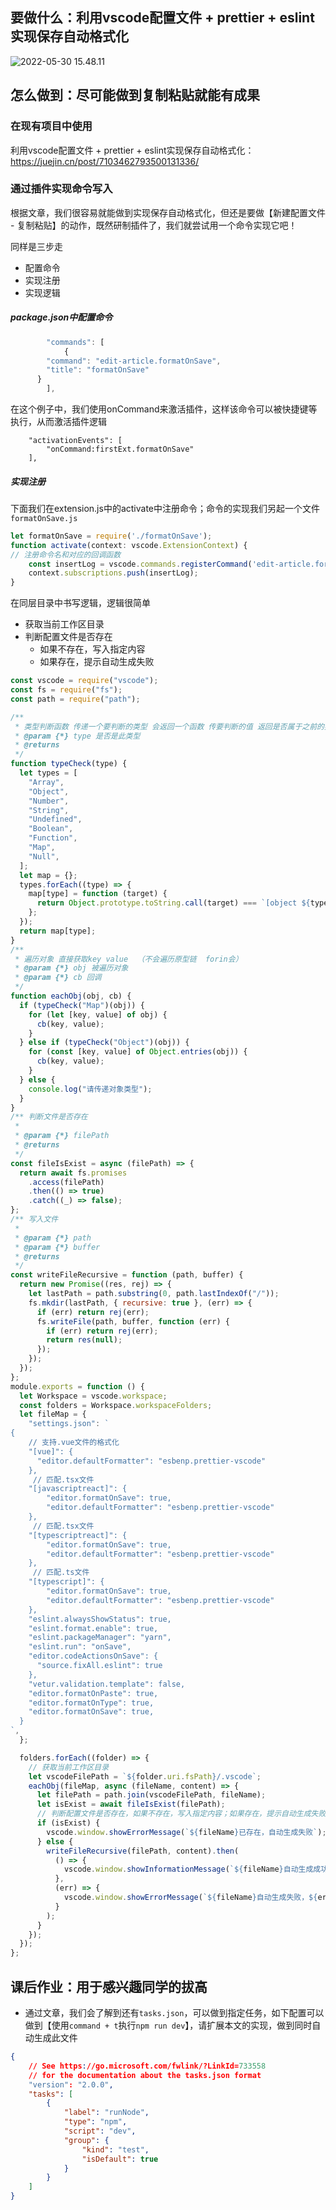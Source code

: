 ## 要做什么：利用vscode配置文件 + prettier + eslint实现保存自动格式化

![2022-05-30 15.48.11](https://tva1.sinaimg.cn/large/e6c9d24ely1h2qhawa71eg20se09pmxq.gif)

## 怎么做到：尽可能做到复制粘贴就能有成果

### 在现有项目中使用

利用vscode配置文件 + prettier + eslint实现保存自动格式化：https://juejin.cn/post/7103462793500131336/



### 通过插件实现命令写入

根据文章，我们很容易就能做到实现保存自动格式化，但还是要做【新建配置文件 - 复制粘贴】的动作，既然研制插件了，我们就尝试用一个命令实现它吧！

同样是三步走

- 配置命令
- 实现注册
- 实现逻辑

##### package.json中配置命令

```js
		"commands": [
			{
        "command": "edit-article.formatOnSave",
        "title": "formatOnSave"
      }
		],
```

在这个例子中，我们使用onCommand来激活插件，这样该命令可以被快捷键等执行，从而激活插件逻辑

```
	"activationEvents": [
		"onCommand:firstExt.formatOnSave"
	],
```

##### 实现注册

下面我们在extension.js中的activate中注册命令；命令的实现我们另起一个文件`formatOnSave.js`

```js
let formatOnSave = require('./formatOnSave');
function activate(context: vscode.ExtensionContext) {  
// 注册命令名和对应的回调函数
    const insertLog = vscode.commands.registerCommand('edit-article.formatOnSave', formatOnSave);
    context.subscriptions.push(insertLog);
}
```

在同层目录中书写逻辑，逻辑很简单

- 获取当前工作区目录
- 判断配置文件是否存在
  - 如果不存在，写入指定内容
  - 如果存在，提示自动生成失败

```js
const vscode = require("vscode");
const fs = require("fs");
const path = require("path");

/**
 * 类型判断函数 传递一个要判断的类型 会返回一个函数 传要判断的值 返回是否属于之前的类型
 * @param {*} type 是否是此类型
 * @returns
 */
function typeCheck(type) {
  let types = [
    "Array",
    "Object",
    "Number",
    "String",
    "Undefined",
    "Boolean",
    "Function",
    "Map",
    "Null",
  ];
  let map = {};
  types.forEach((type) => {
    map[type] = function (target) {
      return Object.prototype.toString.call(target) === `[object ${type}]`;
    };
  });
  return map[type];
}
/**
 * 遍历对象 直接获取key value  （不会遍历原型链  forin会）
 * @param {*} obj 被遍历对象
 * @param {*} cb 回调
 */
function eachObj(obj, cb) {
  if (typeCheck("Map")(obj)) {
    for (let [key, value] of obj) {
      cb(key, value);
    }
  } else if (typeCheck("Object")(obj)) {
    for (const [key, value] of Object.entries(obj)) {
      cb(key, value);
    }
  } else {
    console.log("请传递对象类型");
  }
}
/** 判断文件是否存在
 *
 * @param {*} filePath
 * @returns
 */
const fileIsExist = async (filePath) => {
  return await fs.promises
    .access(filePath)
    .then(() => true)
    .catch((_) => false);
};
/** 写入文件
 *
 * @param {*} path
 * @param {*} buffer
 * @returns
 */
const writeFileRecursive = function (path, buffer) {
  return new Promise((res, rej) => {
    let lastPath = path.substring(0, path.lastIndexOf("/"));
    fs.mkdir(lastPath, { recursive: true }, (err) => {
      if (err) return rej(err);
      fs.writeFile(path, buffer, function (err) {
        if (err) return rej(err);
        return res(null);
      });
    });
  });
};
module.exports = function () {
  let Workspace = vscode.workspace;
  const folders = Workspace.workspaceFolders;
  let fileMap = {
    "settings.json": `
{
  	// 支持.vue文件的格式化
    "[vue]": {
      "editor.defaultFormatter": "esbenp.prettier-vscode"
    },
     // 匹配.tsx文件
    "[javascriptreact]": {
        "editor.formatOnSave": true,
        "editor.defaultFormatter": "esbenp.prettier-vscode"
    },
     // 匹配.tsx文件
    "[typescriptreact]": {
        "editor.formatOnSave": true,
        "editor.defaultFormatter": "esbenp.prettier-vscode"
    },
     // 匹配.ts文件
    "[typescript]": {
        "editor.formatOnSave": true,
        "editor.defaultFormatter": "esbenp.prettier-vscode"
    },
    "eslint.alwaysShowStatus": true,
    "eslint.format.enable": true,
    "eslint.packageManager": "yarn",
    "eslint.run": "onSave",
    "editor.codeActionsOnSave": {
      "source.fixAll.eslint": true
    },
    "vetur.validation.template": false,
    "editor.formatOnPaste": true,
    "editor.formatOnType": true,
    "editor.formatOnSave": true,
  }
`,
  };

  folders.forEach((folder) => {
    // 获取当前工作区目录
    let vscodeFilePath = `${folder.uri.fsPath}/.vscode`;
    eachObj(fileMap, async (fileName, content) => {
      let filePath = path.join(vscodeFilePath, fileName);
      let isExist = await fileIsExist(filePath);
      // 判断配置文件是否存在，如果不存在，写入指定内容；如果存在，提示自动生成失败
      if (isExist) {
        vscode.window.showErrorMessage(`${fileName}已存在，自动生成失败`);
      } else {
        writeFileRecursive(filePath, content).then(
          () => {
            vscode.window.showInformationMessage(`${fileName}自动生成成功`);
          },
          (err) => {
            vscode.window.showErrorMessage(`${fileName}自动生成失败，${err}`);
          }
        );
      }
    });
  });
};

```

## 课后作业：用于感兴趣同学的拔高

- 通过文章，我们会了解到还有`tasks.json`，可以做到指定任务，如下配置可以做到【使用`command + t`执行`npm run dev`】，请扩展本文的实现，做到同时自动生成此文件

```json
{
    // See https://go.microsoft.com/fwlink/?LinkId=733558
    // for the documentation about the tasks.json format
    "version": "2.0.0",
    "tasks": [
        {
            "label": "runNode",
            "type": "npm",
            "script": "dev",
            "group": {
                "kind": "test",
                "isDefault": true
            }
        }
    ]
}
```

